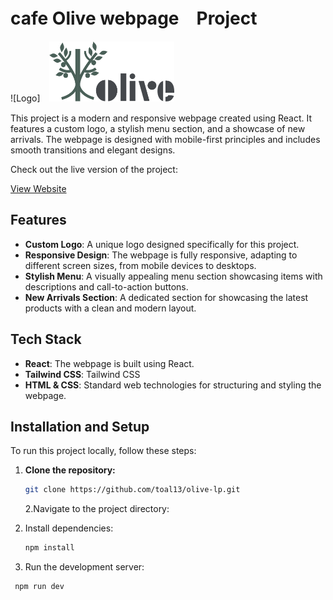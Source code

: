 # cafe Olive webpage　Project

![Logo]　<img src="./src/assets/olive.png" alt="Logo" width="200"/>

This project is a modern and responsive webpage created using React. It features a custom logo, a stylish menu section, and a showcase of new arrivals. The webpage is designed with mobile-first principles and includes smooth transitions and elegant designs.

Check out the live version of the project:

[View Website](https://cafeolive.netlify.app/)

## Features

- **Custom Logo**: A unique logo designed specifically for this project.
- **Responsive Design**: The webpage is fully responsive, adapting to different screen sizes, from mobile devices to desktops.
- **Stylish Menu**: A visually appealing menu section showcasing items with descriptions and call-to-action buttons.
- **New Arrivals Section**: A dedicated section for showcasing the latest products with a clean and modern layout.

## Tech Stack

- **React**: The webpage is built using React.
- **Tailwind CSS**: Tailwind CSS
- **HTML & CSS**: Standard web technologies for structuring and styling the webpage.

## Installation and Setup

To run this project locally, follow these steps:

1. **Clone the repository:**

   ```bash
   git clone https://github.com/toal13/olive-lp.git
   ```

   2.Navigate to the project directory:

2. Install dependencies:

   ```bash
   npm install
   ```

3. Run the development server:

```bash
 npm run dev
```
